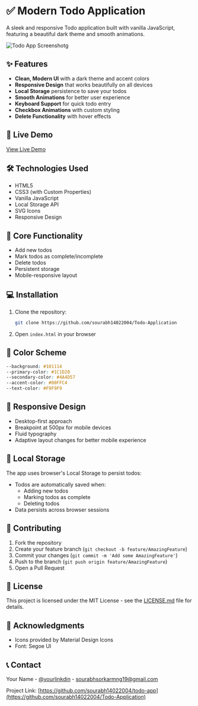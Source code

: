 # ✅ Modern Todo Application

A sleek and responsive Todo application built with vanilla JavaScript, featuring a beautiful dark theme and smooth animations.

![Todo App Screenshot](https://images.unsplash.com/photo-1517842645767-c639042777db?w=1200&h=600&fit=crop)g

## ✨ Features

- **Clean, Modern UI** with a dark theme and accent colors
- **Responsive Design** that works beautifully on all devices
- **Local Storage** persistence to save your todos
- **Smooth Animations** for better user experience
- **Keyboard Support** for quick todo entry
- **Checkbox Animations** with custom styling
- **Delete Functionality** with hover effects

## 🚀 Live Demo

[View Live Demo](https://todo-application-delta-six.vercel.app/) <!-- Add your deployment URL here -->

## 🛠️ Technologies Used

- HTML5
- CSS3 (with Custom Properties)
- Vanilla JavaScript
- Local Storage API
- SVG Icons
- Responsive Design

## 🎯 Core Functionality

- Add new todos
- Mark todos as complete/incomplete
- Delete todos
- Persistent storage
- Mobile-responsive layout

## 💻 Installation

1. Clone the repository:
   ```bash
   git clone https://github.com/sourabh14022004/Todo-Application
   ```

2. Open `index.html` in your browser

## 🎨 Color Scheme

```css
--background: #101114
--primary-color: #1C1D20
--secondary-color: #4A4D57
--accent-color: #00FFC4
--text-color: #F9F9F9
```

## 📱 Responsive Design

- Desktop-first approach
- Breakpoint at 500px for mobile devices
- Fluid typography
- Adaptive layout changes for better mobile experience

## 🔧 Local Storage

The app uses browser's Local Storage to persist todos:
- Todos are automatically saved when:
  - Adding new todos
  - Marking todos as complete
  - Deleting todos
- Data persists across browser sessions

## 🤝 Contributing

1. Fork the repository
2. Create your feature branch (`git checkout -b feature/AmazingFeature`)
3. Commit your changes (`git commit -m 'Add some AmazingFeature'`)
4. Push to the branch (`git push origin feature/AmazingFeature`)
5. Open a Pull Request

## 📄 License

This project is licensed under the MIT License - see the [LICENSE.md](LICENSE.md) file for details.

## 🙏 Acknowledgments

- Icons provided by Material Design Icons
- Font: Segoe UI

## 📞 Contact

Your Name - [@yourlinkdin](https://www.linkedin.com/in/sourabh-sarkar-a32821293/) - sourabhsorkarmng19@gmail.com

Project Link: [https://github.com/sourabh14022004/todo-app](https://github.com/sourabh14022004/Todo-Application)